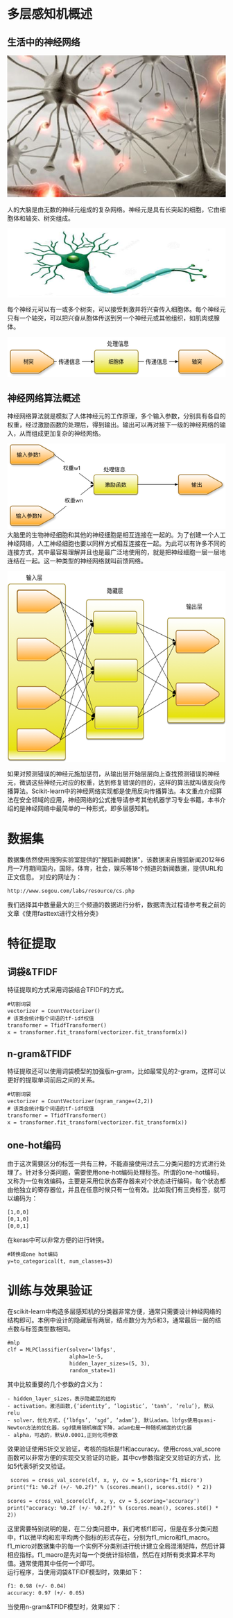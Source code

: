 # 多层感知机概述
## 生活中的神经网络
![使用多层感知机进行文档分类-图1](picture/使用多层感知机进行文档分类-图1.png)

人的大脑是由无数的神经元组成的复杂网络。神经元是具有长突起的细胞，它由细胞体和轴突、树突组成。

![使用多层感知机进行文档分类-图2](picture/使用多层感知机进行文档分类-图2.png)

每个神经元可以有一或多个树突，可以接受刺激并将兴奋传入细胞体。每个神经元只有一个轴突，可以把兴奋从胞体传送到另一个神经元或其他组织，如肌肉或腺体。

![使用多层感知机进行文档分类-图3](picture/使用多层感知机进行文档分类-图3.png)

## 神经网络算法概述
神经网络算法就是模拟了人体神经元的工作原理，多个输入参数，分别具有各自的权重，经过激励函数的处理后，得到输出。输出可以再对接下一级的神经网络的输入，从而组成更加复杂的神经网络。

![使用多层感知机进行文档分类-图4](picture/使用多层感知机进行文档分类-图4.png)
大脑里的生物神经细胞和其他的神经细胞是相互连接在一起的。为了创建一个人工神经网络，人工神经细胞也要以同样方式相互连接在一起。为此可以有许多不同的连接方式，其中最容易理解并且也是最广泛地使用的，就是把神经细胞一层一层地连结在一起。这一种类型的神经网络就叫前馈网络。

![使用多层感知机进行文档分类-图5](picture/使用多层感知机进行文档分类-图5.png)

如果对预测错误的神经元施加惩罚，从输出层开始层层向上查找预测错误的神经元，微调这些神经元对应的权重，达到修复错误的目的，这样的算法就叫做反向传播算法。Scikit-learn中的神经网络实现都是使用反向传播算法。本文重点介绍算法在安全领域的应用，神经网络的公式推导请参考其他机器学习专业书籍。本书介绍的是神经网络中最简单的一种形式，即多层感知机。

# 数据集
数据集依然使用搜狗实验室提供的"搜狐新闻数据"，该数据来自搜狐新闻2012年6月—7月期间国内，国际，体育，社会，娱乐等18个频道的新闻数据，提供URL和正文信息。 对应的网址为：

	http://www.sogou.com/labs/resource/cs.php
	
我们选择其中数量最大的三个频道的数据进行分析，数据清洗过程请参考我之前的文章《使用fasttext进行文档分类》

# 特征提取
## 词袋&TFIDF
特征提取的方式采用词袋结合TFIDF的方式。

    #切割词袋
    vectorizer = CountVectorizer()
    # 该类会统计每个词语的tf-idf权值
    transformer = TfidfTransformer()
    x = transformer.fit_transform(vectorizer.fit_transform(x))
    
## n-gram&TFIDF
特征提取还可以使用词袋模型的加强版n-gram，比如最常见的2-gram，这样可以更好的提取单词前后之间的关系。

    #切割词袋
    vectorizer = CountVectorizer(ngram_range=(2,2))
    # 该类会统计每个词语的tf-idf权值
    transformer = TfidfTransformer()
    x = transformer.fit_transform(vectorizer.fit_transform(x))

## one-hot编码
由于这次需要区分的标签一共有三种，不能直接使用过去二分类问题的方式进行处理了。针对多分类问题，需要使用one-hot编码处理标签。所谓的one-hot编码，又称为一位有效编码，主要是采用位状态寄存器来对个状态进行编码，每个状态都由他独立的寄存器位，并且在任意时候只有一位有效。比如我们有三类标签，就可以编码为：

	[1,0,0]
	[0,1,0]
	[0,0,1]
在keras中可以非常方便的进行转换。

    #转换成one hot编码
    y=to_categorical(t, num_classes=3)
    
# 训练与效果验证
在scikit-learn中构造多层感知机的分类器非常方便，通常只需要设计神经网络的结构即可。本例中设计的隐藏层有两层，结点数分为为5和3，通常最后一层的结点数与标签类型数相同。

    #mlp
    clf = MLPClassifier(solver='lbfgs',
                        alpha=1e-5,
                        hidden_layer_sizes=(5, 3),
                        random_state=1)
                        
其中比较重要的几个参数的含义为：

	- hidden_layer_sizes，表示隐藏层的结构
	- activation，激活函数,{‘identity’, ‘logistic’, ‘tanh’, ‘relu’}, 默认relu
	- solver，优化方式，{‘lbfgs’, ‘sgd’, ‘adam’}, 默认adam。lbfgs使用quasi-Newton方法的优化器，sgd使用随机梯度下降，adam也是一种随机梯度的优化器
	- alpha，可选的，默认0.0001,正则化项参数    

效果验证使用5折交叉验证，考核的指标是f1和accuracy。使用cross_val_score函数可以非常方便的实现交叉验证的功能，其中cv参数指定交叉验证的方式，比如5代表5折交叉验证。

	 scores = cross_val_score(clf, x, y, cv = 5,scoring='f1_micro')
    print("f1: %0.2f (+/- %0.2f)" % (scores.mean(), scores.std() * 2))

    scores = cross_val_score(clf, x, y, cv = 5,scoring='accuracy')
    print("accuracy: %0.2f (+/- %0.2f)" % (scores.mean(), scores.std() * 2))

这里需要特别说明的是，在二分类问题中，我们考核f1即可，但是在多分类问题中，f1以微平均和宏平均两个指标的形式存在，分别为f1\_micro和f1\_macro。f1\_micro对数据集中的每一个实例不分类别进行统计建立全局混淆矩阵，然后计算相应指标。f1\_macro是先对每一个类统计指标值，然后在对所有类求算术平均值。通常使用其中任何一个即可。    
运行程序，当使用词袋&TFIDF模型时，效果如下：

	f1: 0.98 (+/- 0.04)
	accuracy: 0.97 (+/- 0.05)
	
当使用n-gram&TFIDF模型时，效果如下：